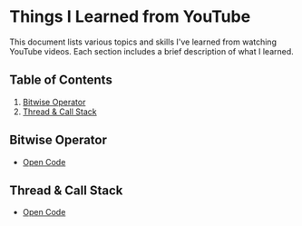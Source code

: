 # Things I Learned from YouTube

This document lists various topics and skills I've learned from watching YouTube videos. Each section includes a brief description of what I learned.

## Table of Contents
1. [Bitwise Operator](#bitwise-operator)
2. [Thread & Call Stack](#thread-&-call-stack)


## Bitwise Operator
- [Open Code](basic-js/bitwise_operator.js)
<!-- - **JavaScript**: Gained knowledge on DOM manipulation, events, and ES6 features. -->

## Thread & Call Stack
- [Open Code](basic-js/thread_and_call_stack.js)



